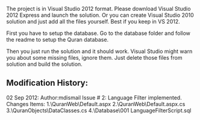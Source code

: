 The project is in Visual Studio 2012 format. Please download Visual Studio 2012 Express and launch the solution. Or you can create Visual Studio 2010 solution and just add all the files yourself. Best if you keep in VS 2012.

First you have to setup the database. Go to the database folder and follow the readme to setup the Quran database.

Then you just run the solution and it should work. Visual Studio might warn you about some missing files, ignore them. Just delete those files from solution and build the solution. 



Modification History:
---------------------

02 Sep 2012: Author:mdismail
	Issue # 2: Language Filter implemented.
	Changes Items:
	1.\QuranWeb\Default.aspx
	2.\QuranWeb\Default.aspx.cs
	3.\QuranObjects\DataClasses.cs
	4.\Database\001 LanguageFilterScript.sql
